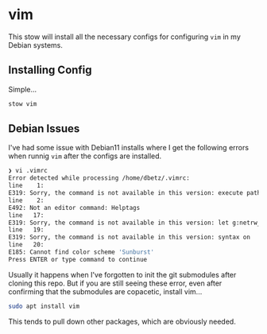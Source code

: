 # vim

This stow will install all the necessary configs for configuring `vim` in my Debian systems.

## Installing Config

Simple...

```bash
stow vim
```

## Debian Issues

I've had some issue with Debian11 installs where I get the following errors when runnig `vim` after the configs are installed.

```bash
❯ vi .vimrc
Error detected while processing /home/dbetz/.vimrc:
line    1:
E319: Sorry, the command is not available in this version: execute pathogen#infect()
line    2:
E492: Not an editor command: Helptags
line   17:
E319: Sorry, the command is not available in this version: let g:netrw_home='~/.cache/vim'
line   19:
E319: Sorry, the command is not available in this version: syntax on
line   20:
E185: Cannot find color scheme 'Sunburst'
Press ENTER or type command to continue
```

Usually it happens when I've forgotten to init the git submodules after cloning this repo. But if you are still seeing these error, even after confirming that the submodules are copacetic, install vim...

```bash
sudo apt install vim
```

This tends to pull down other packages, which are obviously needed.

